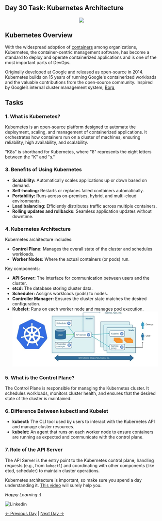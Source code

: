 ## Day 30 Task: Kubernetes Architecture

<p  align="center"><img  align="center"  src="https://kubernetes.io/images/kubernetes-horizontal-color.png"  /></p>

## Kubernetes Overview

With the widespread adoption of [containers](https://cloud.google.com/containers) among organizations, Kubernetes, the container-centric management software, has become a standard to deploy and operate containerized applications and is one of the most important parts of DevOps.

Originally developed at Google and released as open-source in 2014. Kubernetes builds on 15 years of running Google's containerized workloads and the valuable contributions from the open-source community. Inspired by Google’s internal cluster management system, [Borg](https://research.google.com/pubs/pub43438.html),

## Tasks

### 1. **What is Kubernetes?**
Kubernetes is an open-source platform designed to automate the deployment, scaling, and management of containerized applications. It orchestrates how containers run on a cluster of machines, ensuring reliability, high availability, and scalability.

"K8s" is shorthand for Kubernetes, where "8" represents the eight letters between the "K" and "s."

### 3. **Benefits of Using Kubernetes**
- **Scalability:** Automatically scales applications up or down based on demand.
- **Self-healing:** Restarts or replaces failed containers automatically.
- **Portability:** Runs across on-premises, hybrid, and multi-cloud environments.
- **Load balancing:** Efficiently distributes traffic across multiple containers.
- **Rolling updates and rollbacks:** Seamless application updates without downtime.

### 4. **Kubernetes Architecture**
Kubernetes architecture includes:
- **Control Plane:** Manages the overall state of the cluster and schedules workloads.
- **Worker Nodes:** Where the actual containers (or pods) run.
  
Key components:
- **API Server:** The interface for communication between users and the cluster.
- **etcd:** The database storing cluster data.
- **Scheduler:** Assigns workloads (pods) to nodes.
- **Controller Manager:** Ensures the cluster state matches the desired configuration.
- **Kubelet:** Runs on each worker node and manages pod execution.
  ![image](k8sArchitecture.jpg)

### 5. **What is the Control Plane?**
The Control Plane is responsible for managing the Kubernetes cluster. It schedules workloads, monitors cluster health, and ensures that the desired state of the cluster is maintained.

### 6. **Difference Between kubectl and Kubelet**
- **kubectl:** The CLI tool used by users to interact with the Kubernetes API and manage cluster resources.
- **kubelet:** An agent that runs on each worker node to ensure containers are running as expected and communicate with the control plane.

### 7. **Role of the API Server**
The API Server is the entry point to the Kubernetes control plane, handling requests (e.g., from `kubectl`) and coordinating with other components (like etcd, scheduler) to maintain cluster operations.

Kubernetes architecture is important, so make sure you spend a day understanding it. [This video](https://youtu.be/FqfoDUhzyDo) will surely help you.

_Happy Learning :)_

 ![Linkedin](https://www.linkedin.com/in/aseem-hasan-706846257/)

[← Previous Day](../day29/README.md) | [Next Day →](../day31/README.md)
